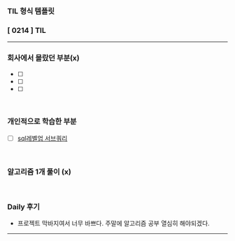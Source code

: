 ### TIL 형식 템플릿

### [ 0214 ] TIL

---

### 회사에서 몰랐던 부분(x)
- [ ] 

- [ ] 

- [ ] 

<br/>

### 개인적으로 학습한 부분

- [ ] [sql레벨업 서브쿼리](/books/SQL%20레벨업/서브쿼리.md)


<br/>

### 알고리즘 1개 풀이 (x)

<br/>

### Daily 후기
- 프로젝트 막바지여서 너무 바쁘다. 주말에 알고리즘 공부 열심히 해야되겠다.

---

